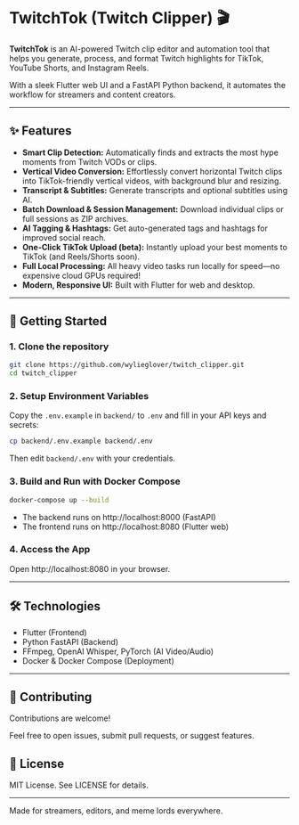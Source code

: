 # TwitchTok (Twitch Clipper) 🎬

**TwitchTok** is an AI-powered Twitch clip editor and automation tool that helps you generate, process, and format Twitch highlights for TikTok, YouTube Shorts, and Instagram Reels.

With a sleek Flutter web UI and a FastAPI Python backend, it automates the workflow for streamers and content creators.

---

## ✨ Features

- **Smart Clip Detection:** Automatically finds and extracts the most hype moments from Twitch VODs or clips.
- **Vertical Video Conversion:** Effortlessly convert horizontal Twitch clips into TikTok-friendly vertical videos, with background blur and resizing.
- **Transcript & Subtitles:** Generate transcripts and optional subtitles using AI.
- **Batch Download & Session Management:** Download individual clips or full sessions as ZIP archives.
- **AI Tagging & Hashtags:** Get auto-generated tags and hashtags for improved social reach.
- **One-Click TikTok Upload (beta):** Instantly upload your best moments to TikTok (and Reels/Shorts soon).
- **Full Local Processing:** All heavy video tasks run locally for speed—no expensive cloud GPUs required!
- **Modern, Responsive UI:** Built with Flutter for web and desktop.

---

## 🚀 Getting Started

### 1. Clone the repository

```bash
git clone https://github.com/wylieglover/twitch_clipper.git
cd twitch_clipper
```

### 2. Setup Environment Variables

Copy the `.env.example` in `backend/` to `.env` and fill in your API keys and secrets:

```bash
cp backend/.env.example backend/.env
```

Then edit `backend/.env` with your credentials.

### 3. Build and Run with Docker Compose

```bash
docker-compose up --build
```

- The backend runs on http://localhost:8000 (FastAPI)
- The frontend runs on http://localhost:8080 (Flutter web)

### 4. Access the App

Open http://localhost:8080 in your browser.

---

## 🛠️ Technologies

- Flutter (Frontend)
- Python FastAPI (Backend)
- FFmpeg, OpenAI Whisper, PyTorch (AI Video/Audio)
- Docker & Docker Compose (Deployment)

---

## 🙌 Contributing

Contributions are welcome!

Feel free to open issues, submit pull requests, or suggest features.

## 📄 License

MIT License. See LICENSE for details.

---

Made for streamers, editors, and meme lords everywhere.
